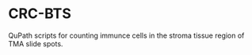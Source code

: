 # CRC-BTS
QuPath scripts for counting immunce cells in the stroma tissue region of TMA slide spots.
